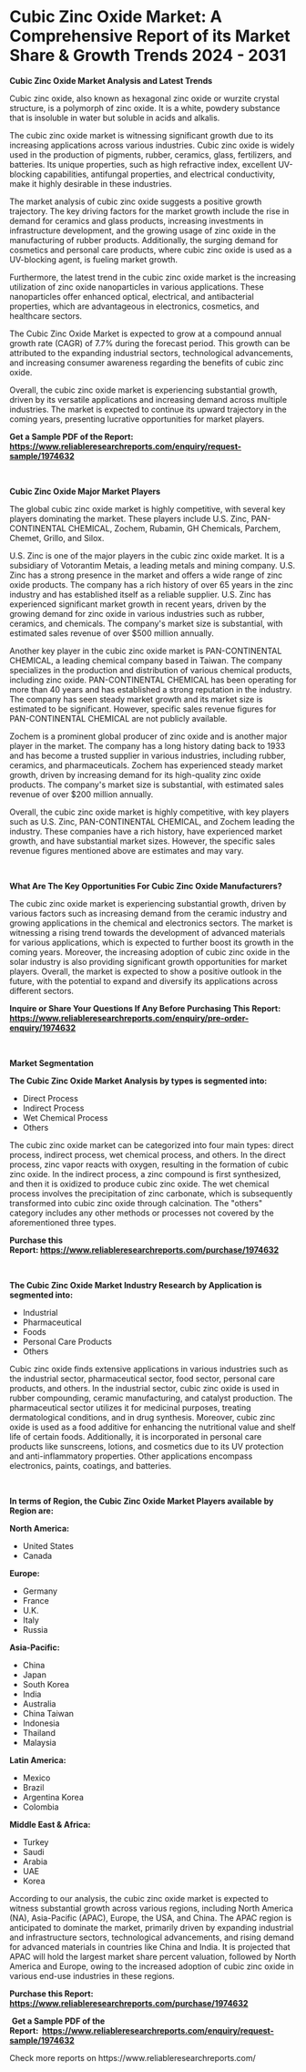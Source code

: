 <p><h1>Cubic Zinc Oxide Market: A Comprehensive Report of its Market Share & Growth Trends 2024 - 2031</h1></p><p><strong>Cubic Zinc Oxide Market Analysis and Latest Trends</strong></p>
<p><p>Cubic zinc oxide, also known as hexagonal zinc oxide or wurzite crystal structure, is a polymorph of zinc oxide. It is a white, powdery substance that is insoluble in water but soluble in acids and alkalis.</p><p>The cubic zinc oxide market is witnessing significant growth due to its increasing applications across various industries. Cubic zinc oxide is widely used in the production of pigments, rubber, ceramics, glass, fertilizers, and batteries. Its unique properties, such as high refractive index, excellent UV-blocking capabilities, antifungal properties, and electrical conductivity, make it highly desirable in these industries.</p><p>The market analysis of cubic zinc oxide suggests a positive growth trajectory. The key driving factors for the market growth include the rise in demand for ceramics and glass products, increasing investments in infrastructure development, and the growing usage of zinc oxide in the manufacturing of rubber products. Additionally, the surging demand for cosmetics and personal care products, where cubic zinc oxide is used as a UV-blocking agent, is fueling market growth.</p><p>Furthermore, the latest trend in the cubic zinc oxide market is the increasing utilization of zinc oxide nanoparticles in various applications. These nanoparticles offer enhanced optical, electrical, and antibacterial properties, which are advantageous in electronics, cosmetics, and healthcare sectors.</p><p>The Cubic Zinc Oxide Market is expected to grow at a compound annual growth rate (CAGR) of 7.7% during the forecast period. This growth can be attributed to the expanding industrial sectors, technological advancements, and increasing consumer awareness regarding the benefits of cubic zinc oxide.</p><p>Overall, the cubic zinc oxide market is experiencing substantial growth, driven by its versatile applications and increasing demand across multiple industries. The market is expected to continue its upward trajectory in the coming years, presenting lucrative opportunities for market players.</p></p>
<p><strong>Get a Sample PDF of the Report:&nbsp; <a href="https://www.reliableresearchreports.com/enquiry/request-sample/1974632">https://www.reliableresearchreports.com/enquiry/request-sample/1974632</a></strong></p>
<p>&nbsp;</p>
<p><strong>Cubic Zinc Oxide Major Market Players</strong></p>
<p><p>The global cubic zinc oxide market is highly competitive, with several key players dominating the market. These players include U.S. Zinc, PAN-CONTINENTAL CHEMICAL, Zochem, Rubamin, GH Chemicals, Parchem, Chemet, Grillo, and Silox.</p><p>U.S. Zinc is one of the major players in the cubic zinc oxide market. It is a subsidiary of Votorantim Metais, a leading metals and mining company. U.S. Zinc has a strong presence in the market and offers a wide range of zinc oxide products. The company has a rich history of over 65 years in the zinc industry and has established itself as a reliable supplier. U.S. Zinc has experienced significant market growth in recent years, driven by the growing demand for zinc oxide in various industries such as rubber, ceramics, and chemicals. The company's market size is substantial, with estimated sales revenue of over $500 million annually.</p><p>Another key player in the cubic zinc oxide market is PAN-CONTINENTAL CHEMICAL, a leading chemical company based in Taiwan. The company specializes in the production and distribution of various chemical products, including zinc oxide. PAN-CONTINENTAL CHEMICAL has been operating for more than 40 years and has established a strong reputation in the industry. The company has seen steady market growth and its market size is estimated to be significant. However, specific sales revenue figures for PAN-CONTINENTAL CHEMICAL are not publicly available.</p><p>Zochem is a prominent global producer of zinc oxide and is another major player in the market. The company has a long history dating back to 1933 and has become a trusted supplier in various industries, including rubber, ceramics, and pharmaceuticals. Zochem has experienced steady market growth, driven by increasing demand for its high-quality zinc oxide products. The company's market size is substantial, with estimated sales revenue of over $200 million annually.</p><p>Overall, the cubic zinc oxide market is highly competitive, with key players such as U.S. Zinc, PAN-CONTINENTAL CHEMICAL, and Zochem leading the industry. These companies have a rich history, have experienced market growth, and have substantial market sizes. However, the specific sales revenue figures mentioned above are estimates and may vary.</p></p>
<p>&nbsp;</p>
<p><strong>What Are The Key Opportunities For Cubic Zinc Oxide Manufacturers?</strong></p>
<p><p>The cubic zinc oxide market is experiencing substantial growth, driven by various factors such as increasing demand from the ceramic industry and growing applications in the chemical and electronics sectors. The market is witnessing a rising trend towards the development of advanced materials for various applications, which is expected to further boost its growth in the coming years. Moreover, the increasing adoption of cubic zinc oxide in the solar industry is also providing significant growth opportunities for market players. Overall, the market is expected to show a positive outlook in the future, with the potential to expand and diversify its applications across different sectors.</p></p>
<p><strong>Inquire or Share Your Questions If Any Before Purchasing This Report: <a href="https://www.reliableresearchreports.com/enquiry/pre-order-enquiry/1974632">https://www.reliableresearchreports.com/enquiry/pre-order-enquiry/1974632</a></strong></p>
<p>&nbsp;</p>
<p><strong>Market Segmentation</strong></p>
<p><strong>The Cubic Zinc Oxide Market Analysis by types is segmented into:</strong></p>
<p><ul><li>Direct Process</li><li>Indirect Process</li><li>Wet Chemical Process</li><li>Others</li></ul></p>
<p><p>The cubic zinc oxide market can be categorized into four main types: direct process, indirect process, wet chemical process, and others. In the direct process, zinc vapor reacts with oxygen, resulting in the formation of cubic zinc oxide. In the indirect process, a zinc compound is first synthesized, and then it is oxidized to produce cubic zinc oxide. The wet chemical process involves the precipitation of zinc carbonate, which is subsequently transformed into cubic zinc oxide through calcination. The "others" category includes any other methods or processes not covered by the aforementioned three types.</p></p>
<p><strong>Purchase this Report:&nbsp;<a href="https://www.reliableresearchreports.com/purchase/1974632">https://www.reliableresearchreports.com/purchase/1974632</a></strong></p>
<p>&nbsp;</p>
<p><strong>The Cubic Zinc Oxide Market Industry Research by Application is segmented into:</strong></p>
<p><ul><li>Industrial</li><li>Pharmaceutical</li><li>Foods</li><li>Personal Care Products</li><li>Others</li></ul></p>
<p><p>Cubic zinc oxide finds extensive applications in various industries such as the industrial sector, pharmaceutical sector, food sector, personal care products, and others. In the industrial sector, cubic zinc oxide is used in rubber compounding, ceramic manufacturing, and catalyst production. The pharmaceutical sector utilizes it for medicinal purposes, treating dermatological conditions, and in drug synthesis. Moreover, cubic zinc oxide is used as a food additive for enhancing the nutritional value and shelf life of certain foods. Additionally, it is incorporated in personal care products like sunscreens, lotions, and cosmetics due to its UV protection and anti-inflammatory properties. Other applications encompass electronics, paints, coatings, and batteries.</p></p>
<p>&nbsp;</p>
<p><strong>In terms of Region, the Cubic Zinc Oxide Market Players available by Region are:</strong></p>
<p>
    <p> <strong> North America: </strong>
        <ul>
            <li>United States</li>
            <li>Canada</li>
        </ul>
        </p> 
    <p> <strong> Europe: </strong>
        <ul>
            <li>Germany</li>
            <li>France</li>
            <li>U.K.</li>
            <li>Italy</li>
            <li>Russia</li>
        </ul>
        </p> 
    <p> <strong> Asia-Pacific: </strong>
        <ul>
            <li>China</li>
            <li>Japan</li>
            <li>South Korea</li>
            <li>India</li>
            <li>Australia</li>
            <li>China Taiwan</li>
            <li>Indonesia</li>
            <li>Thailand</li>
            <li>Malaysia</li>
        </ul>
        </p> 
    <p> <strong> Latin America: </strong>
        <ul>
            <li>Mexico</li>
            <li>Brazil</li>
            <li>Argentina Korea</li>
            <li>Colombia</li>
        </ul>
        </p> 
    <p> <strong> Middle East & Africa: </strong>
        <ul>
            <li>Turkey</li>
            <li>Saudi</li>
            <li>Arabia</li>
            <li>UAE</li>
            <li>Korea</li>
        </ul>
    </p>
    </p>
<p><p>According to our analysis, the cubic zinc oxide market is expected to witness substantial growth across various regions, including North America (NA), Asia-Pacific (APAC), Europe, the USA, and China. The APAC region is anticipated to dominate the market, primarily driven by expanding industrial and infrastructure sectors, technological advancements, and rising demand for advanced materials in countries like China and India. It is projected that APAC will hold the largest market share percent valuation, followed by North America and Europe, owing to the increased adoption of cubic zinc oxide in various end-use industries in these regions.</p></p>
<p><strong>Purchase this Report: <a href="https://www.reliableresearchreports.com/purchase/1974632">https://www.reliableresearchreports.com/purchase/1974632</a></strong></p>
<p>&nbsp;<strong>Get a Sample PDF of the Report:&nbsp;&nbsp;<a href="https://www.reliableresearchreports.com/enquiry/request-sample/1974632">https://www.reliableresearchreports.com/enquiry/request-sample/1974632</a></strong></p>
<p><strong></strong></p>
<p>Check more reports on https://www.reliableresearchreports.com/</p>